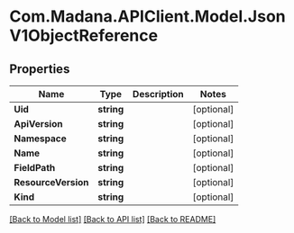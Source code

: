 
# Com.Madana.APIClient.Model.JsonV1ObjectReference

## Properties

Name | Type | Description | Notes
------------ | ------------- | ------------- | -------------
**Uid** | **string** |  | [optional] 
**ApiVersion** | **string** |  | [optional] 
**Namespace** | **string** |  | [optional] 
**Name** | **string** |  | [optional] 
**FieldPath** | **string** |  | [optional] 
**ResourceVersion** | **string** |  | [optional] 
**Kind** | **string** |  | [optional] 

[[Back to Model list]](../README.md#documentation-for-models)
[[Back to API list]](../README.md#documentation-for-api-endpoints)
[[Back to README]](../README.md)

